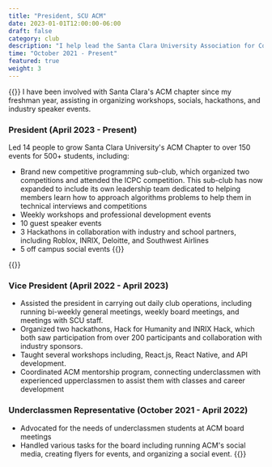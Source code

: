 ```yaml
---
title: "President, SCU ACM"
date: 2023-01-01T12:00:00-06:00
draft: false
category: club
description: "I help lead the Santa Clara University Association for Computing Machinery, which organizes weekly workshops, hackathons, and industry speaker events."
time: "October 2021 - Present"
featured: true
weight: 3
---
```

{{<side-by-side imageLeft="group.jpg">}}
I have been involved with Santa Clara's ACM chapter since my freshman year, assisting in organizing workshops, socials, hackathons, and industry speaker events.
### President (April 2023 - Present)
Led 14 people to grow Santa Clara University's ACM Chapter to over 150 events for 500+ students, including:
- Brand new competitive programming sub-club, which organized two competitions and attended the ICPC competition. This sub-club has now expanded to include its own leadership team dedicated to helping members learn how to approach algorithms problems to help them in technical interviews and competitions
- Weekly workshops and professional development events
- 10 guest speaker events
- 3 Hackathons in collaboration with industry and school partners, including Roblox, INRIX, Deloitte, and Southwest Airlines
- 5 off campus social events
{{</side-by-side>}}

{{<side-by-side imageRight="smores.jpg">}}
### Vice President (April 2022 - April 2023)
- Assisted the president in carrying out daily club operations, including running bi-weekly general meetings, weekly board meetings, and meetings with SCU staff.
- Organized two hackathons, Hack for Humanity and INRIX Hack, which both saw participation from over 200 participants and collaboration with industry sponsors.
- Taught several workshops including, React.js, React Native, and API development.
- Coordinated ACM mentorship program, connecting underclassmen with experienced upperclassmen to assist them with classes and career development

### Underclassmen Representative (October 2021 - April 2022)
- Advocated for the needs of underclassmen students at ACM board meetings
- Handled various tasks for the board including running ACM's social media, creating flyers for events, and organizing a social event.
{{</side-by-side>}}